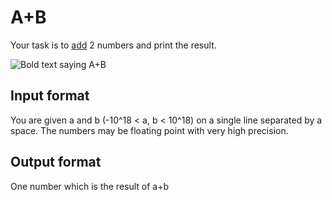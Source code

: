 
# A+B

Your task is to [add](https://en.wikipedia.org/wiki/Addition) 2 numbers and print the result.

![Bold text saying A+B](AI)

## Input format

You are given a and b (-10^18 < a, b < 10^18) on a single line
separated by a space. The numbers may be floating point with very high precision.

## Output format

One number which is the result of a+b

